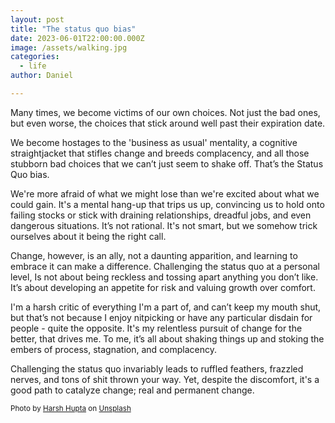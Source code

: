 ```yaml
---
layout: post
title: "The status quo bias"
date: 2023-06-01T22:00:00.000Z
image: /assets/walking.jpg
categories:
  - life
author: Daniel

---
```

Many times, we become victims of our own choices. Not just the bad ones, but even worse, the choices that stick around well past their expiration date.

We become hostages to the 'business as usual' mentality, a cognitive straightjacket that stifles change and breeds complacency, and all those stubborn bad choices that we can’t just seem to shake off. That’s the Status Quo bias.

We're more afraid of what we might lose than we're excited about what we could gain. It's a mental hang-up that trips us up, convincing us to hold onto failing stocks or stick with draining relationships, dreadful jobs, and even dangerous situations. It’s not rational. It's not smart, but we somehow trick ourselves about it being the right call.

Change, however, is an ally, not a daunting apparition, and learning to embrace it can make a difference. Challenging the status quo at a personal level, Is not about being reckless and tossing apart anything you don’t like. It’s about developing an appetite for risk and valuing growth over comfort.

I'm a harsh critic of everything I'm a part of, and can’t keep my mouth shut, but that’s not because I enjoy nitpicking or have any particular disdain for people - quite the opposite. It's my relentless pursuit of change for the better, that drives me. To me, it’s all about shaking things up and stoking the embers of process, stagnation, and complacency.

Challenging the status quo invariably leads to ruffled feathers, frazzled nerves, and tons of shit thrown your way. Yet, despite the discomfort, it's a good path to catalyze change; real and permanent change.

<sup>Photo by <a href="https://unsplash.com/fr/@imharsh081?utm_source=unsplash&utm_medium=referral&utm_content=creditCopyText">Harsh Hupta</a> on <a href="https://unsplash.com/photos/nVDB1IGq64s?utm_source=unsplash&utm_medium=referral&utm_content=creditCopyText">Unsplash</a></sup>  